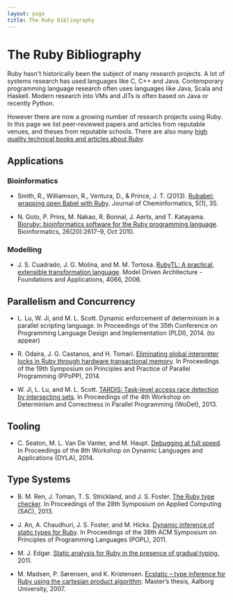 ```yaml
---
layout: page
title: The Ruby Bibliography
---
```


# The Ruby Bibliography

Ruby hasn't historically been the subject of many research projects. A lot of systems research has used languages like C, C++ and Java. Contemporary programming language research often uses languages like Java, Scala and Haskell. Modern research into VMs and JITs is often based on Java or recently Python.

However there are now a growing number of research projects using Ruby. In this page we list peer-reviewed papers and articles from reputable venues, and theses from reputable schools. There are also many [high quality technical books and articles about Ruby](https://www.ruby-lang.org/en/documentation/).

<!-- Note: Please list subject areas alphabetically, and publications newest
     first. Please format references as abbrv. -->

## Applications

### Bioinformatics

* Smith, R., Williamson, R., Ventura, D., & Prince, J. T. (2013). [Rubabel: wrapping open Babel with Ruby](http://www.biomedcentral.com/content/pdf/1758-2946-5-35.pdf). Journal of Cheminformatics, 5(1), 35.

*   N. Goto, P. Prins, M. Nakao, R. Bonnal, J. Aerts, and T. Katayama. [Bioruby: bioinformatics software for the Ruby programming language](http://www.ncbi.nlm.nih.gov/pmc/articles/PMC2951089/pdf/btq475.pdf). Bioinformatics, 26(20):2617–9, Oct 2010.

### Modelling

* J. S. Cuadrado, J. G. Molina, and M. M. Tortosa. [RubyTL: A practical, extensible transformation language](http://link.springer.com/chapter/10.1007/11787044_13). Model Driven Architecture - Foundations and Applications, 4066, 2006.

## Parallelism and Concurrency

*   L. Lu, W. Ji, and M. L. Scott. Dynamic enforcement of determinism in a parallel scripting language. In Proceedings of the 35th Conference on Programming Language Design and Implementation (PLDI), 2014. (to appear)

*   R. Odaira, J. G. Castanos, and H. Tomari. [Eliminating global interpreter locks in Ruby through hardware transactional memory](http://researcher.watson.ibm.com/researcher/files/jp-ODAIRA/PPoPP2014_RubyGILHTM.pdf). In Proceedings of the 19th Symposium on Principles and Practice of Parallel Programming (PPoPP), 2014.

*   W. Ji, L. Lu, and M. L. Scott. [TARDIS: Task-level access race detection by intersecting sets](http://wodet.cs.washington.edu/wp-content/uploads/2013/03/wodet2013-final9.pdf). In Proceedings of the 4th Workshop on Determinism and Correctness in Parallel Programming (WoDet), 2013.

## Tooling

*  C. Seaton, M. L. Van De Vanter, and M. Haupt. [Debugging at full speed](http://www.lifl.fr/dyla14/papers/dyla14-3-Debugging_at_Full_Speed.pdf). In Proceedings of the 8th Workshop on Dynamic Languages and Applications (DYLA), 2014.

## Type Systems

*  B. M. Ren, J. Toman, T. S. Strickland, and J. S. Foster. [The Ruby type checker](http://www.cs.umd.edu/~jfoster/papers/oops13.pdf). In Proceedings of the 28th Symposium on Applied Computing (SAC), 2013.

*   J. An, A. Chaudhuri, J. S. Foster, and M. Hicks. [Dynamic inference of static types for Ruby](http://www.cs.umd.edu/~jfoster/papers/popl11.pdf). In Proceedings of the 38th ACM Symposium on Principles of Programming Languages (POPL), 2011.

*   M. J. Edgar. [Static analysis for Ruby in the presence of gradual typing](http://www.cs.dartmouth.edu/reports/TR2011-686.pdf), 2011.

*   M. Madsen, P. Sørensen, and K. Kristensen. [Ecstatic – type inference for Ruby using the cartesian product algorithm](http://projekter.aau.dk/projekter/files/61071016/1181807983.pdf). Master’s thesis, Aalborg University, 2007.
